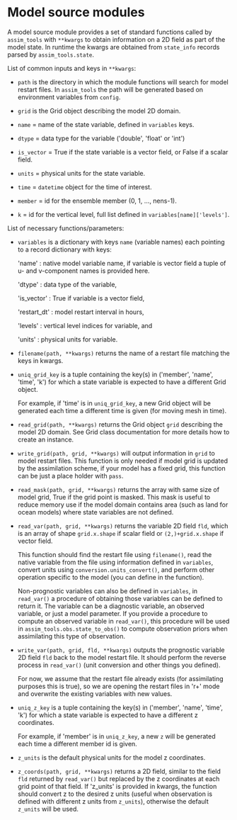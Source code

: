 # Model source modules

A model source module provides a set of standard functions called by `assim_tools` with `**kwargs` to obtain information on a 2D field as part of the model state. In runtime the kwargs are obtained from `state_info` records parsed by `assim_tools.state`.


List of common inputs and keys in `**kwargs`:

* `path` is the directory in which the module functions will search for model restart files. In `assim_tools` the path will be generated based on environment variables from `config`.

* `grid` is the Grid object describing the model 2D domain.

* `name` = name of the state variable, defined in `variables` keys.

* `dtype` = data type for the variable ('double', 'float' or 'int')

* `is_vector` = True if the state variable is a vector field, or False if a scalar field.

* `units` = physical units for the state variable.

* `time` = `datetime` object for the time of interest.

* `member` = id for the ensemble member (0, 1, ..., nens-1).

* `k` = id for the vertical level, full list defined in `variables[name]['levels']`.


List of necessary functions/parameters:

* `variables` is a dictionary with keys `name` (variable names) each pointing to a record dictionary with keys:

	'name' : native model variable name, if variable is vector field a tuple of u- and v-component names is provided here.

	'dtype' : data type of the variable,

	'is\_vector' : True if variable is a vector field,

	'restart\_dt' : model restart interval in hours,

	'levels' : vertical level indices for variable, and

	'units' : physical units for variable.


* `filename(path, **kwargs)` returns the name of a restart file matching the keys in kwargs.


* `uniq_grid_key` is a tuple containing the key(s) in ('member', 'name', 'time', 'k') for which  a state variable is expected to have a different Grid object.

	For example, if 'time' is in `uniq_grid_key`, a new Grid object will be generated each time a different time is given (for moving mesh in time).


* `read_grid(path, **kwargs)` returns the Grid object `grid` describing the model 2D domain. See Grid class documentation for more details how to create an instance.


* `write_grid(path, grid, **kwargs)` will output information in `grid` to model restart files. This function is only needed if model grid is updated by the assimilation scheme, if your model has a fixed grid, this function can be just a place holder with `pass`.


* `read_mask(path, grid, **kwargs)` returns the array with same size of model grid, True if the grid point is masked. This mask is useful to reduce memory use if the model domain contains area (such as land for ocean models) where state variables are not defined.


* `read_var(path, grid, **kwargs)` returns the variable 2D field `fld`, which is an array of shape `grid.x.shape` if scalar field or `(2,)+grid.x.shape` if vector field. 

	This function should find the restart file using `filename()`, read the native variable from the file using information defined in `variables`, convert units using `conversion.units_convert()`, and perform other operation specific to the model (you can define in the function).

	Non-prognostic variables can also be defined in `variables`, in `read_var()` a procedure of obtaining those variables can be defined to return it. The variable can be a diagnostic variable, an observed variable, or just a model parameter. If you provide a procedure to compute an observed variable in `read_var()`, this procedure will be used in `assim_tools.obs.state_to_obs()` to compute observation priors when assimilating this type of observation.


* `write_var(path, grid, fld, **kwargs)` outputs the prognostic variable 2D field `fld` back to the model restart file. It should perform the reverse process in `read_var()` (unit conversion and other things you defined).

	For now, we assume that the restart file already exists (for assimilating purposes this is true), so we are opening the restart files in 'r+' mode and overwrite the existing variables with new values.


* `uniq_z_key` is a tuple containing the key(s) in ('member', 'name', 'time', 'k') for which  a state variable is expected to have a different z coordinates.

	For example, if 'member' is in `uniq_z_key`, a new `z` will be generated each time a different member id is given.

* `z_units` is the default physical units for the model z coordinates.

* `z_coords(path, grid, **kwargs)` returns a 2D field, similar to the field `fld` returned by `read_var()` but replaced by the z coordinates at each grid point of that field. If 'z\_units' is provided in kwargs, the function should convert z to the desired z units (useful when observation is defined with different z units from `z_units`), otherwise the default `z_units` will be used.

